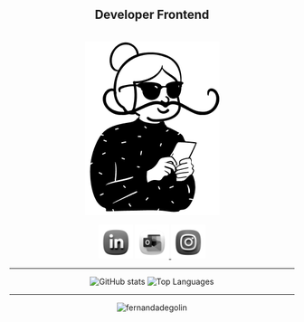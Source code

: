   #### 
<h2 align="center">Developer Frontend</h2>
     
<br />    
<div align="center">     
  <a href="https://fernandadegolin.github.io/fernandadegolin/" target="_blank">     
    <img       
      alt="Avatar Fe"       
      src="https://github.com/fernandadegolin/fernandadegolin/blob/master/src/assets/img/avatar-fer1.png"     
    />   
  </a>        
   
  <!-- Site -->      
  <p align="center">    
    <div style="text-decoration:none!important;">
    <!-- LinkedIn -->  
    <a href="https://www.linkedin.com/in/fernandadegolin/" style="color: transparent !important;"> 
      <img width= "60" 
        alt="LinkedIn"
        src="https://github.com/fernandadegolin/fernandadegolin/blob/master/src/assets/img/LinkedIn-novo.png"
      />
    </a>    
    <!-- Email -->
      <a href="mailto:fernandadegolin@hotmail.com">
        <img width= "60"
        alt="Email"
        src="https://github.com/fernandadegolin/fernandadegolin/blob/master/src/assets/img/Outlook-novo.png"/>
      </a>
    <!-- Instagram -->
    <a href="https://www.instagram.com/fernandadegolin/">
      <img width= "60"
        alt="Instagram"
        src="https://github.com/fernandadegolin/fernandadegolin/blob/master/src/assets/img/Instagram-novo.png"/>
    </a>
    </div>
  </p>

<!-- STATUS-->
  <hr />
  <div align="center">
    <img  
      height="140"
      src="https://github-readme-stats.vercel.app/api?username=fernandadegolin&show_icons=true&hide=&count_private=true&title_color=0f172a&text_color=64748b&icon_color=6366f1&bg_color=ffffff&hide_border=true&show_icons=true&border_radius=15px&layout=compact"
      alt="GitHub stats"
    />
    <img
      height="140"
      src="https://github-readme-stats.vercel.app/api/top-langs/?username=fernandadegolin&title_color=0f172a&text_color=64748b&icon_color=6366f1&bg_color=ffffff&hide_border=true&locale=en&custom_title=Top%20Languages&border_radius=15px&layout=compact"
      alt="Top Languages"
    />
  </div>
  <hr />
  <div align="center">
    <img
      src="https://komarev.com/ghpvc/?username=fernandadegolin&color=lightgrey&label=views"
      alt="fernandadegolin"
    />
  </div>
</div>

